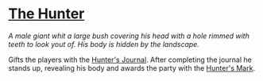 # [The Hunter](https://hollowknight.wiki/w/The_Hunter)

*A male giant whit a large bush covering his head with a hole rimmed with teeth to look yout of. His body is hidden by the landscape.*

Gifts the players with the [Hunter's Journal](/items/hunters_journal.md). After completing the journal he stands up, revealing his body and awards the party with the [Hunter's Mark](/items/hunters_mark.md).
